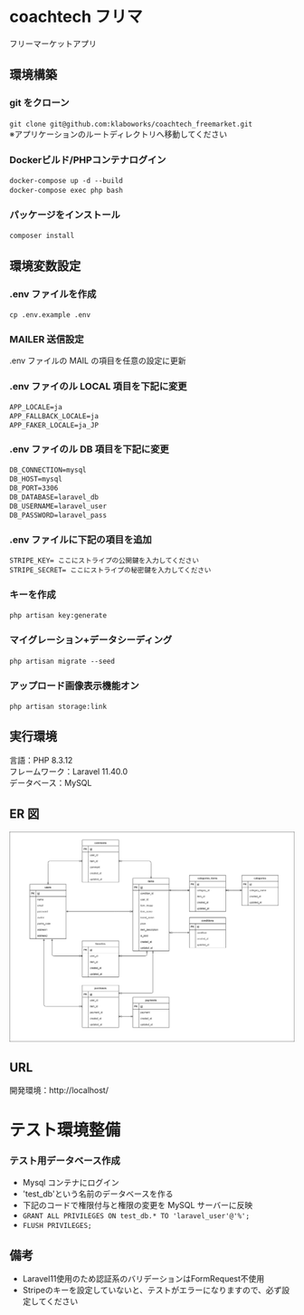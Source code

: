 # coachtech フリマ

フリーマーケットアプリ

## 環境構築

### git をクローン
`git clone git@github.com:klaboworks/coachtech_freemarket.git`</br>
※アプリケーションのルートディレクトリへ移動してください

### Dockerビルド/PHPコンテナログイン
`docker-compose up -d --build`</br>
`docker-compose exec php bash`

### パッケージをインストール
`composer install`

## 環境変数設定

### .env ファイルを作成
`cp .env.example .env`

### MAILER 送信設定
.env ファイルの MAIL の項目を任意の設定に更新

### .env ファイのル LOCAL 項目を下記に変更
    APP_LOCALE=ja
    APP_FALLBACK_LOCALE=ja
    APP_FAKER_LOCALE=ja_JP

### .env ファイのル DB 項目を下記に変更
    DB_CONNECTION=mysql
    DB_HOST=mysql
    DB_PORT=3306
    DB_DATABASE=laravel_db
    DB_USERNAME=laravel_user
    DB_PASSWORD=laravel_pass

### .env ファイルに下記の項目を追加

    STRIPE_KEY= ここにストライプの公開鍵を入力してください
    STRIPE_SECRET= ここにストライプの秘密鍵を入力してください

### キーを作成
`php artisan key:generate`

### マイグレーション+データシーディング
`php artisan migrate --seed`

### アップロード画像表示機能オン
`php artisan storage:link`

## 実行環境
言語：PHP 8.3.12</br>
フレームワーク：Laravel 11.40.0</br>
データベース：MySQL

## ER 図
![ER図](ER.png)

## URL
開発環境：http://localhost/

# テスト環境整備

### テスト用データベース作成

- Mysql コンテナにログイン
- 'test_db'という名前のデータベースを作る
- 下記のコードで権限付与と権限の変更を MySQL サーバーに反映
- `GRANT ALL PRIVILEGES ON test_db.* TO 'laravel_user'@'%';`
- `FLUSH PRIVILEGES;`

## 備考

- Laravel11使用のため認証系のバリデーションはFormRequest不使用
- Stripeのキーを設定していないと、テストがエラーになりますので、必ず設定してください